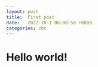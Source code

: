 ```yaml
---
layout: post
title:  First post
date:   2022-10-1 06:00:50 +0800
categories: cht
---
```


# Hello world!
